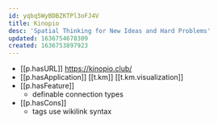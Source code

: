 ```yaml
---
id: yqbq5WyBDBZKTPl3oFJ4V
title: Kinopio
desc: 'Spatial Thinking for New Ideas and Hard Problems'
updated: 1636754678309
created: 1636753897923
---
```


- [[p.hasURL]] https://kinopio.club/
- [[p.hasApplication]] [[t.km]] [[t.km.visualization]]
- [[p.hasFeature]]
  - definable connection types
- [[p.hasCons]]
  - tags use wikilink syntax
  